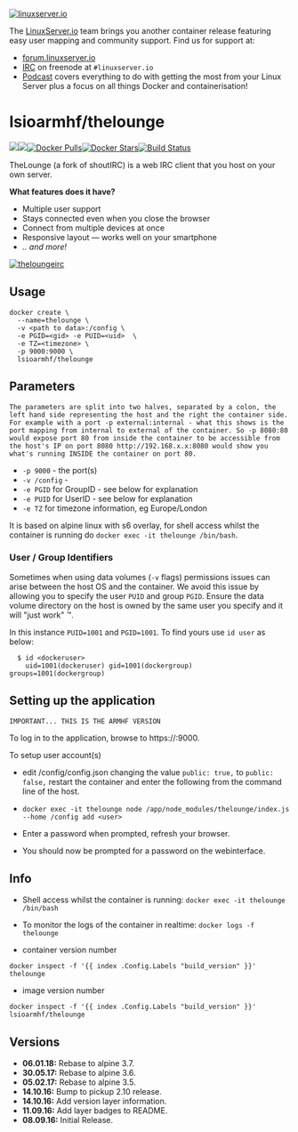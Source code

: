 [linuxserverurl]: https://linuxserver.io
[forumurl]: https://forum.linuxserver.io
[ircurl]: https://www.linuxserver.io/irc/
[podcasturl]: https://www.linuxserver.io/podcast/
[appurl]: https://thelounge.github.io/
[hub]: https://hub.docker.com/r/lsioarmhf/thelounge/

[![linuxserver.io](https://raw.githubusercontent.com/linuxserver/docker-templates/master/linuxserver.io/img/linuxserver_medium.png)][linuxserverurl]

The [LinuxServer.io][linuxserverurl] team brings you another container release featuring easy user mapping and community support. Find us for support at:
* [forum.linuxserver.io][forumurl]
* [IRC][ircurl] on freenode at `#linuxserver.io`
* [Podcast][podcasturl] covers everything to do with getting the most from your Linux Server plus a focus on all things Docker and containerisation!

# lsioarmhf/thelounge
[![](https://images.microbadger.com/badges/version/lsioarmhf/thelounge.svg)](https://microbadger.com/images/lsioarmhf/thelounge "Get your own version badge on microbadger.com")[![](https://images.microbadger.com/badges/image/lsioarmhf/thelounge.svg)](https://microbadger.com/images/lsioarmhf/thelounge "Get your own image badge on microbadger.com")[![Docker Pulls](https://img.shields.io/docker/pulls/lsioarmhf/thelounge.svg)][hub][![Docker Stars](https://img.shields.io/docker/stars/lsioarmhf/thelounge.svg)][hub][![Build Status](https://ci.linuxserver.io/buildStatus/icon?job=Docker-Builders/armhf/armhf-thelounge)](https://ci.linuxserver.io/job/Docker-Builders/job/armhf/job/armhf-thelounge/)

TheLounge (a fork of shoutIRC) is a web IRC client that you host on your own server.

__What features does it have?__  
- Multiple user support
- Stays connected even when you close the browser
- Connect from multiple devices at once
- Responsive layout — works well on your smartphone
- _.. and more!_

[![theloungeirc](https://raw.githubusercontent.com/linuxserver/community-templates/master/lsiocommunity/img/shout-icon.png)][appurl]

## Usage

```
docker create \
  --name=thelounge \
  -v <path to data>:/config \
  -e PGID=<gid> -e PUID=<uid>  \
  -e TZ=<timezone> \
  -p 9000:9000 \
  lsioarmhf/thelounge
```

## Parameters

`The parameters are split into two halves, separated by a colon, the left hand side representing the host and the right the container side. 
For example with a port -p external:internal - what this shows is the port mapping from internal to external of the container.
So -p 8080:80 would expose port 80 from inside the container to be accessible from the host's IP on port 8080
http://192.168.x.x:8080 would show you what's running INSIDE the container on port 80.`


* `-p 9000` - the port(s)
* `-v /config` -
* `-e PGID` for GroupID - see below for explanation
* `-e PUID` for UserID - see below for explanation
* `-e TZ` for timezone information, eg Europe/London

It is based on alpine linux with s6 overlay, for shell access whilst the container is running do `docker exec -it thelounge /bin/bash`.

### User / Group Identifiers

Sometimes when using data volumes (`-v` flags) permissions issues can arise between the host OS and the container. We avoid this issue by allowing you to specify the user `PUID` and group `PGID`. Ensure the data volume directory on the host is owned by the same user you specify and it will "just work" ™.

In this instance `PUID=1001` and `PGID=1001`. To find yours use `id user` as below:

```
  $ id <dockeruser>
    uid=1001(dockeruser) gid=1001(dockergroup) groups=1001(dockergroup)
```

## Setting up the application
`IMPORTANT... THIS IS THE ARMHF VERSION`

To log in to the application, browse to https://<hostip>:9000.

To setup user account(s)

+ edit /config/config.json changing the value `public: true,` to `public: false,`  restart the container and enter the following from the command line of the host.

+ `docker exec -it thelounge node /app/node_modules/thelounge/index.js --home /config add <user>`

+ Enter a password when prompted, refresh your browser.

+ You should now be prompted for a password on the webinterface.


## Info

* Shell access whilst the container is running: `docker exec -it thelounge /bin/bash`
* To monitor the logs of the container in realtime: `docker logs -f thelounge`

* container version number 

`docker inspect -f '{{ index .Config.Labels "build_version" }}' thelounge`

* image version number

`docker inspect -f '{{ index .Config.Labels "build_version" }}' lsioarmhf/thelounge`

## Versions

+ **06.01.18:** Rebase to alpine 3.7.
+ **30.05.17:** Rebase to alpine 3.6.
+ **05.02.17:** Rebase to alpine 3.5.
+ **14.10.16:** Bump to pickup 2.10 release.
+ **14.10.16:** Add version layer information.
+ **11.09.16:** Add layer badges to README.
+ **08.09.16:** Initial Release.

